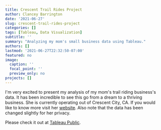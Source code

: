 ```yaml
---
title: Crescent Trail Rides Project
author: Clancey Barrington
date: '2021-06-27'
slug: crescent-trail-rides-project
categories: []
tags: [Tableau, Data Visualization]
subtitle: ''
summary: "Analyzing my mom's small business data using Tableau."
authors: []
lastmod: '2021-06-27T22:32:50-07:00'
featured: no
image:
  caption: ''
  focal_point: ''
  preview_only: no
projects: []
---
```



I'm very excited to present my analysis of my mom's trail riding business's data. It has been incredible to see this go from a dream to a thriving business. She is currently operating out of Crescent City, CA. If you would like to know more visit her [website](https://crescenttrailrides.com/). Also note that the data has been changed slightly for her privacy. 
  
Please check it out at [Tableau Public](https://public.tableau.com/views/FinalCT/Story1?:language=en-US&:display_count=n&:origin=viz_share_link). 


